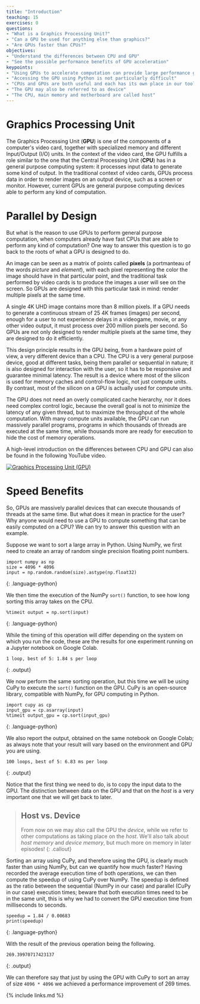 ```yaml
---
title: "Introduction"
teaching: 15
exercises: 0
questions:
- "What is a Graphics Processing Unit?"
- "Can a GPU be used for anything else than graphics?"
- "Are GPUs faster than CPUs?"
objectives:
- "Understand the differences between CPU and GPU"
- "See the possible performance benefits of GPU acceleration"
keypoints:
- "Using GPUs to accelerate computation can provide large performance gains"
- "Accessing the GPU using Python is not particularly difficult"
- "CPUs and GPUs are both useful and each has its own place in our toolbox"
- "The GPU may also be referred to as device"
- "The CPU, main memory and motherboard are called host"
---
```


# Graphics Processing Unit

The Graphics Processing Unit (**GPU**) is one of the components of a computer's video card, together with specialized memory and different Input/Output (I/O) units.
In the context of the video card, the GPU fulfills a role similar to the one that the Central Processing Unit (**CPU**) has in a general purpose computing system: it processes input data to generate some kind of output.
In the traditional context of video cards, GPUs process data in order to render images on an output device, such as a screen or monitor.
However, current GPUs are general purpose computing devices able to perform any kind of computation.

# Parallel by Design

But what is the reason to use GPUs to perform general purpose computation, when computers already have fast CPUs that are able to perform any kind of computation?
One way to answer this question is to go back to the roots of what a GPU is designed to do.

An image can be seen as a matrix of points called **pixels** (a portmanteau of the words *picture* and *element*), with each pixel representing the color the image should have in that particular point, and the traditional task performed by video cards is to produce the images a user will see on the screen.
So GPUs are designed with this particular task in mind: render multiple pixels at the same time.

A single 4K UHD image contains more than 8 million pixels.
If a GPU needs to generate a continuous stream of 25 4K frames (images) per second, enough for a user to not experience delays in a videogame, movie, or any other video output, it must process over 200 million pixels per second.
So GPUs are not only designed to render multiple pixels at the same time, they are designed to do it efficiently.

This design principle results in the GPU being, from a hardware point of view, a very different device than a CPU.
The CPU is a very general purpose device, good at different tasks, being them parallel or sequential in nature; it is also designed for interaction with the user, so it has to be responsive and guarantee minimal latency.
The result is a device where most of the silicon is used for memory caches and control-flow logic, not just compute units.
By contrast, most of the silicon on a GPU is actually used for compute units.

The GPU does not need an overly complicated cache hierarchy, nor it does need complex control logic, because the overall goal is not to minimize the latency of any given thread, but to maximize the throughput of the whole computation.
With many compute units available, the GPU can run massively parallel programs, programs in which thousands of threads are executed at the same time, while thousands more are ready for execution to hide the cost of memory operations.

A high-level introduction on the differences between CPU and GPU can also be found in the following YouTube video.

[![Graphics Processing Unit (GPU)](http://img.youtube.com/vi/bZdxcHEM-uc/0.jpg)](https://www.youtube.com/watch?v=bZdxcHEM-uc "Graphics Processing Unit (GPU)")

# Speed Benefits

So, GPUs are massively parallel devices that can execute thousands of threads at the same time.
But what does it mean in practice for the user? Why anyone would need to use a GPU to compute something that can be easily computed on a CPU?
We can try to answer this question with an example.

Suppose we want to sort a large array in Python.
Using NumPy, we first need to create an array of random single precision floating point numbers.

~~~
import numpy as np
size = 4096 * 4096
input = np.random.random(size).astype(np.float32)
~~~
{: .language-python}

We then time the execution of the NumPy `sort()` function, to see how long sorting this array takes on the CPU.

~~~
%timeit output = np.sort(input)
~~~
{: .language-python}

While the timing of this operation will differ depending on the system on which you run the code, these are the results for one experiment running on a Jupyter notebook on Google Colab.

~~~
1 loop, best of 5: 1.84 s per loop
~~~
{: .output}

We now perform the same sorting operation, but this time we will be using CuPy to execute the `sort()` function on the GPU.
CuPy is an open-source library, compatible with NumPy, for GPU computing in Python.

~~~
import cupy as cp
input_gpu = cp.asarray(input)
%timeit output_gpu = cp.sort(input_gpu)
~~~
{: .language-python}

We also report the output, obtained on the same notebook on Google Colab; as always note that your result will vary based on the environment and GPU you are using.

~~~
100 loops, best of 5: 6.83 ms per loop
~~~
{: .output}

Notice that the first thing we need to do, is to copy the input data to the GPU. The distinction between data on the GPU and that on the *host* is a very important one that we will get back to later.

> ## Host vs. Device
> From now on we may also call the GPU the *device*, while we refer to other computations as taking place on the *host*. We'll also talk about *host memory* and *device memory*, but much more on memory in later episodes!
{: .callout}


Sorting an array using CuPy, and therefore using the GPU, is clearly much faster than using NumPy, but can we quantify how much faster?
Having recorded the average execution time of both operations, we can then compute the speedup of using CuPy over NumPy.
The speedup is defined as the ratio between the sequential (NumPy in our case) and parallel (CuPy in our case) execution times; beware that both execution times need to be in the same unit, this is why we had to convert the GPU execution time from milliseconds to seconds.

~~~
speedup = 1.84 / 0.00683
print(speedup)
~~~
{: .language-python}

With the result of the previous operation being the following.

~~~
269.39970717423137
~~~
{: .output}

We can therefore say that just by using the GPU with CuPy to sort an array of size `4096 * 4096` we achieved a performance improvement of 269 times.

{% include links.md %}
